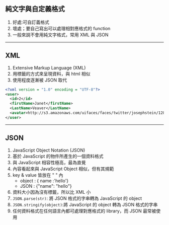 ## 純文字與自定義格式
1. 好處:可自訂義格式
2. 壞處；要自己寫出可以處理相對應格式的 function
3. 一般來說不會用純文字格式，常用 XML 與 JSON
***
## XML
1. Extensive Markup Language (XML)
2. 用標籤的方式來呈現資料，與 html 相似
3. 使用程度逐漸被 JSON 取代
```XML
<?xml version = "1.0" encoding = "UTF-8"?>
<user>
  <id>2</id>
  <firstName>Janet</firstName>
  <LastName>Veaver</LastName>
  <avatar>http://s3.amazonaws.com/uifaces/faces/twitter/josephstein/128.jpg</avatar>
</user>
```
***
## JSON
1. JavaScript Object Notation (JSON)
2. 基於 JavaScript 的物件所產生的一個資料格式
3. 與 JavaScript 相容性極高，最為直覺
4. 內容看起來與 JavaScript Object 相似，但有其規範
5. key & value 皆放在 " " 內
   * object : { name :'hello'} 
   * JSON   : {"name": "hello"}
6. 資料大小因為沒有標籤，所以比 XML 小
7. `JSON.parse(str)`: 將 JSON 格式的字串轉為 JavaScript 的 object
8. `JSON.stringify(object)`:將 JavaScript 的 object 轉為 JSON 格式的字串
9. 任何資料格式在任何語言內都可處理對應格式的 library，而 JSON 最常被使用
